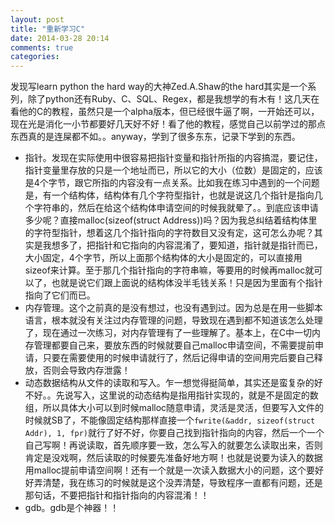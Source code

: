 ```yaml
---
layout: post
title: "重新学习C"
date: 2014-03-28 20:14
comments: true
categories: 
---
```


发现写learn python the hard way的大神Zed.A.Shaw的the hard其实是一个系列，除了python还有Ruby、C、SQL、Regex，都是我想学的有木有！这几天在看他的C的教程，虽然只是一个alpha版本，但已经很牛逼了啊，一开始还可以，现在光是消化一小节都要好几天好不好！看了他的教程，感觉自己以前学过的那点东西真的是连屎都不如。。anyway，学到了很多东东，记录下学到的东西。

- 指针。发现在实际使用中很容易把指针变量和指针所指的内容搞混，要记住，指针变量里存放的只是一个地址而已，所以它的大小（位数）是固定的，应该是4个字节，跟它所指的内容没有一点关系。比如我在练习中遇到的一个问题是，有一个结构体，结构体有几个字符型指针，也就是说这几个指针是指向几个字符串的，然后在给这个结构体申请空间的时候我就晕了。。到底应该申请多少呢？直接malloc(sizeof(struct Address))吗？因为我总纠结着结构体里的字符型指针，想着这几个指针指向的字符数目又没有定，这可怎么办呢？其实是我想多了，把指针和它指向的内容混淆了，要知道，指针就是指针而已，大小固定，4个字节，所以上面那个结构体的大小是固定的，可以直接用sizeof来计算。至于那几个指针指向的字符串嘛，等要用的时候再malloc就可以了，也就是说它们跟上面说的结构体没半毛钱关系！只是因为里面有个指针指向了它们而已。
- 内存管理。这个之前真的是没有想过，也没有遇到过。因为总是在用一些脚本语言，根本就没有关注过内存管理的问题，导致现在遇到都不知道该怎么处理了，现在通过一次练习，对内存管理有了一些理解了。基本上，在C中一切内存管理都要自己来，要放东西的时候就要自己malloc申请空间，不需要提前申请，只要在需要使用的时候申请就行了，然后记得申请的空间用完后要自己释放，否则会导致内存泄露！
- 动态数据结构从文件的读取和写入。乍一想觉得挺简单，其实还是蛮复杂的好不好。。先说写入，这里说的动态结构是指用指针实现的，就是不是固定的数组，所以具体大小可以到时候malloc随意申请，灵活是灵活，但要写入文件的时候就SB了，不能像固定结构那样直接一个`fwrite(&addr, sizeof(struct Addr), 1, fpr)`就行了好不好，你要自己找到指针指向的内容，然后一个一个自己写啊！再说读取，首先顺序要一致，怎么写入的就要怎么读取出来，否则肯定是没戏啊，然后读取的时候要先准备好地方啊！也就是说要为读入的数据用malloc提前申请空间啊！还有一个就是一次读入数据大小的问题，这个要好好弄清楚，我在练习的时候就是这个没弄清楚，导致程序一直都有问题，还是那句话，不要把指针和指针指向的内容混淆！！
- gdb。gdb是个神器！！
